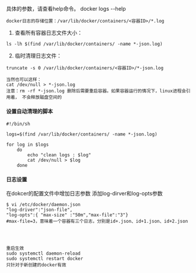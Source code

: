 具体的参数，请查看help命令。
docker logs --help

```
docker日志的存储位置：/var/lib/docker/containers/<容器ID>/*.log
```


1. 查看所有容器日志文件大小：
```SHELL
ls -lh $(find /var/lib/docker/containers/ -name *-json.log)
```
2.  临时清理日志文件：
```SHELL
truncate -s 0 /var/lib/docker/containers/<容器ID>/*-json.log

当然也可以这样：
cat /dev/null > *-json.log
注意：rm -rf *-json.log 删除后需要重启容器。如果容器运行的情况下，linux进程会引用着， 不会释放磁盘空间的
```



#### 设置自动清理的脚本
```SHELL
#!/bin/sh

logs=$(find /var/lib/docker/containers/ -name *-json.log)

for log in $logs
    do
        echo "clean logs : $log"
        cat /dev/null > $log
    done
```




#### 日志设置
在dokcer的配置文件中增加日志参数
添加log-dirver和log-opts参数
```
$ vi /etc/docker/daemon.json
"log-driver":"json-file",
"log-opts":{ "max-size" :"50m","max-file":"3"}
#max-file=3，意味着一个容器有三个日志，分别是id+.json、id+1.json、id+2.json




重启生效
sudo systemctl daemon-reload
sudo systemctl restart docker
只针对于新创建的docker有效
```
